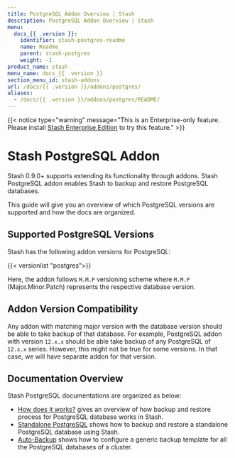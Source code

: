 ```yaml
---
title: PostgreSQL Addon Overview | Stash
description: PostgreSQL Addon Overview | Stash
menu:
  docs_{{ .version }}:
    identifier: stash-postgres-readme
    name: Readme
    parent: stash-postgres
    weight: -1
product_name: stash
menu_name: docs_{{ .version }}
section_menu_id: stash-addons
url: /docs/{{ .version }}/addons/postgres/
aliases:
  - /docs/{{ .version }}/addons/postgres/README/
---
```


{{< notice type="warning" message="This is an Enterprise-only feature. Please install [Stash Enterprise Edition](/docs/setup/install/enterprise.md) to try this feature." >}}

# Stash PostgreSQL Addon

Stash 0.9.0+ supports extending its functionality through addons. Stash PostgreSQL addon enables Stash to backup and restore PostgreSQL databases.

This guide will give you an overview of which PostgreSQL versions are supported and how the docs are organized.

## Supported PostgreSQL Versions

Stash has the following addon versions for PostgreSQL:

{{< versionlist "postgres">}}

Here, the addon follows `M.M.P` versioning scheme where `M.M.P` (Major.Minor.Patch) represents the respective database version.

## Addon Version Compatibility

Any addon with matching major version with the database version should be able to take backup of that database. For example, PostgreSQL addon with version `12.x.x` should be able take backup of any PostgreSQL of `12.x.x` series. However, this might not be true for some versions. In that case, we will have separate addon for that version.

## Documentation Overview

Stash PostgreSQL documentations are organized as below:

- [How does it works?](/docs/addons/postgres/overview/index.md) gives an overview of how backup and restore process for PostgreSQL database works in Stash.
- [Standalone PostgreSQL](/docs/addons/postgres/standalone/index.md) shows how to backup and restore a standalone PostgreSQL database using Stash.
- [Auto-Backup](/docs/addons/postgres/auto-backup/index.md) shows how to configure a generic backup template for all the PostgreSQL databases of a cluster.
